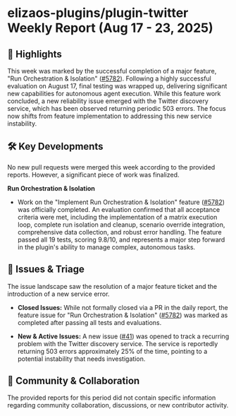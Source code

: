 # elizaos-plugins/plugin-twitter Weekly Report (Aug 17 - 23, 2025)

## 🚀 Highlights
This week was marked by the successful completion of a major feature, "Run Orchestration & Isolation" ([#5782](https://github.com/elizaos-plugins/plugin-twitter/issues/5782)). Following a highly successful evaluation on August 17, final testing was wrapped up, delivering significant new capabilities for autonomous agent execution. While this feature work concluded, a new reliability issue emerged with the Twitter discovery service, which has been observed returning periodic 503 errors. The focus now shifts from feature implementation to addressing this new service instability.

## 🛠️ Key Developments
No new pull requests were merged this week according to the provided reports. However, a significant piece of work was finalized.

**Run Orchestration & Isolation**
- Work on the "Implement Run Orchestration & Isolation" feature ([#5782](https://github.com/elizaos-plugins/plugin-twitter/issues/5782)) was officially completed. An evaluation confirmed that all acceptance criteria were met, including the implementation of a matrix execution loop, complete run isolation and cleanup, scenario override integration, comprehensive data collection, and robust error handling. The feature passed all 19 tests, scoring 9.8/10, and represents a major step forward in the plugin's ability to manage complex, autonomous tasks.

## 🐛 Issues & Triage
The issue landscape saw the resolution of a major feature ticket and the introduction of a new service error.

- **Closed Issues:** While not formally closed via a PR in the daily report, the feature issue for "Run Orchestration & Isolation" ([#5782](https://github.com/elizaos-plugins/plugin-twitter/issues/5782)) was marked as completed after passing all tests and evaluations.

- **New & Active Issues:** A new issue ([#41](https://github.com/elizaos-plugins/plugin-twitter/issues/41)) was opened to track a recurring problem with the Twitter discovery service. The service is reportedly returning 503 errors approximately 25% of the time, pointing to a potential instability that needs investigation.

## 💬 Community & Collaboration
The provided reports for this period did not contain specific information regarding community collaboration, discussions, or new contributor activity.